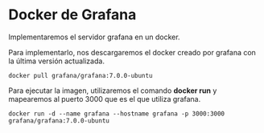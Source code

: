 # Docker de Grafana

Implementaremos el servidor grafana en un docker.

Para implementarlo, nos descargaremos el docker creado por grafana con la última versión actualizada.

```
docker pull grafana/grafana:7.0.0-ubuntu
```

Para ejecutar la imagen, utilizaremos el comando **docker run** y mapearemos al puerto 3000 que es el que utiliza
grafana.

```
docker run -d --name grafana --hostname grafana -p 3000:3000 grafana/grafana:7.0.0-ubuntu
```
